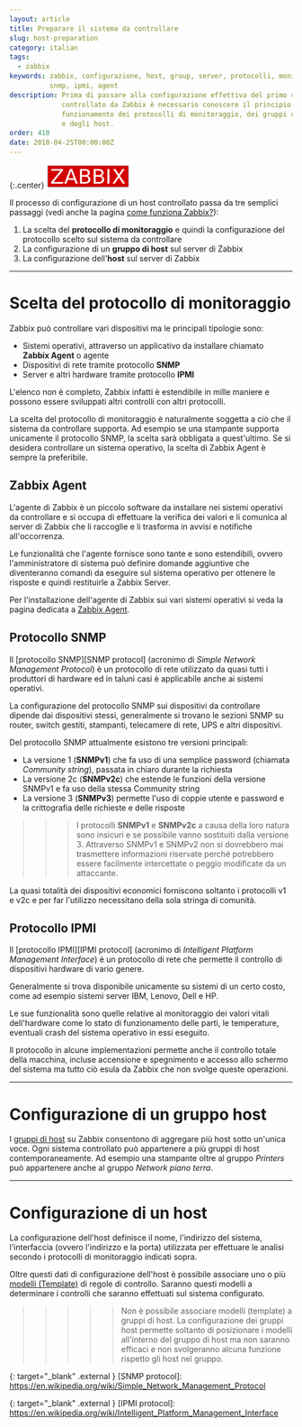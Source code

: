```yaml
---
layout: article
title: Preparare il sistema da controllare
slug: host-preparation
category: italian
tags:
  - zabbix
keywords: zabbix, configurazione, host, group, server, protocolli, monitoraggio,
          snmp, ipmi, agent
description: Prima di passare alla configurazione effettiva del primo sistema
             controllato da Zabbix è necessario conoscere il principio di
             funzionamento dei protocolli di monitoraggio, dei gruppi di host
             e degli host.
order: 410
date: 2018-04-25T00:00:00Z
---
```


{:.center}
![Zabbix logo](/resources/articles/zabbix/logo.png)

Il processo di configurazione di un host controllato passa da tre semplici
passaggi (vedi anche la pagina [come funziona Zabbix?][How Zabbix works]):

1. La scelta del&nbsp;**protocollo di monitoraggio**&nbsp;e quindi la configurazione del
   protocollo scelto sul sistema da controllare
1. La configurazione di un&nbsp;**gruppo di host**&nbsp;sul server di Zabbix
1. La configurazione dell'**host**&nbsp;sul server di Zabbix

----
# Scelta del protocollo di monitoraggio

Zabbix può controllare vari dispositivi ma le principali tipologie sono:

* Sistemi operativi, attraverso un applicativo da installare chiamato&nbsp;
  **Zabbix Agent** o agente
* Dispositivi di rete tramite protocollo&nbsp;**SNMP**
* Server e altri hardware tramite protocollo&nbsp;**IPMI**

L'elenco non è completo, Zabbix infatti è estendibile in mille maniere e
possono essere sviluppati altri controlli con altri protocolli.

La scelta del protocollo di monitoraggio è naturalmente soggetta a ciò che
il sistema da controllare supporta. Ad esempio se una stampante supporta
unicamente il protocollo SNMP, la scelta sarà obbligata a quest'ultimo. Se si
desidera controllare un sistema operativo, la scelta di Zabbix Agent è sempre
la preferibile.


## Zabbix Agent

L'agente di Zabbix è un piccolo software da installare nei sistemi operativi da
controllare e si occupa di effettuare la verifica dei valori e li comunica
al server di Zabbix che li raccoglie e li trasforma in avvisi e notifiche
all'occorrenza.

Le funzionalità che l'agente fornisce sono tante e sono estendibili, ovvero
l'amministratore di sistema può definire domande aggiuntive che diventeranno
comandi da eseguire sul sistema operativo per ottenere le risposte e quindi
restituirle a Zabbix Server.

Per l'installazione dell'agente di Zabbix sui vari sistemi operativi si veda
la pagina dedicata a [Zabbix Agent].

## Protocollo SNMP

Il [protocollo SNMP][SNMP protocol] (acronimo di *Simple Network Management Protocol*)
è un protocollo di rete utilizzato da quasi tutti i produttori di hardware ed in
taluni casi è applicabile anche ai sistemi operativi.

La configurazione del protocollo SNMP sui dispositivi da controllare dipende
dai dispositivi stessi, generalmente si trovano le sezioni SNMP su router,
switch gestiti, stampanti, telecamere di rete, UPS e altri dispositivi.

Del protocollo SNMP attualmente esistono tre versioni principali:

* La versione 1 (**SNMPv1**) che fa uso di una semplice password (chiamata
  *Community string*), passata in chiaro durante la richiesta
* La versione 2c (**SNMPv2c**) che estende le funzioni della versione SNMPv1 e
  fa uso della stessa Community string
* La versione 3 (**SNMPv3**) permette l'uso di coppie utente e password e la
  crittografia delle richieste e delle risposte

>>> I protocolli **SNMPv1** e **SNMPv2c** a causa della loro natura sono insicuri
e se possibile vanno sostituiti dalla versione 3. Attraverso SNMPv1 e SNMPv2
non si dovrebbero mai trasmettere informazioni riservate perché potrebbero
essere facilmente intercettate o peggio modificate da un attaccante.

La quasi totalità dei dispositivi economici forniscono soltanto i protocolli
v1 e v2c e per far l'utilizzo necessitano della sola stringa di comunità.

## Protocollo IPMI

Il [protocollo IPMI][IPMI protocol] (acronimo di
*Intelligent Platform Management Interface*) è un protocollo di rete che permette
il controllo di dispositivi hardware di vario genere.

Generalmente si trova disponibile unicamente su sistemi di un certo costo, come
ad esempio sistemi server IBM, Lenovo, Dell e HP.

Le sue funzionalità sono quelle relative al monitoraggio dei valori vitali
dell'hardware come lo stato di funzionamento delle parti, le temperature,
eventuali crash del sistema operativo in essi eseguito.

Il protocollo in alcune implementazioni permette anche il controllo totale della
macchina, incluse accensione e spegnimento e accesso allo schermo del sistema ma
tutto ciò esula da Zabbix che non svolge queste operazioni.

----
# Configurazione di un gruppo host

I [gruppi di host][host group] su Zabbix consentono di aggregare più host sotto
un'unica voce. Ogni sistema controllato può appartenere a più gruppi di host
contemporaneamente. Ad esempio una stampante oltre al gruppo *Printers* può
appartenere anche al gruppo *Network piano terra*.

----
# Configurazione di un host

La configurazione dell'host definisce il nome, l'indirizzo del sistema,
l'interfaccia (ovvero l'indirizzo e la porta) utilizzata per effettuare le
analisi secondo i protocolli di monitoraggio indicati sopra.

Oltre questi dati di configurazione dell'host è possibile associare uno o più
[modelli (Template)][template] di regole di controllo. Saranno questi modelli
a determinare i controlli che saranno effettuati sul sistema configurato.

>>>>> Non è possibile associare modelli (template) a gruppi di host.
La configurazione dei gruppi host permette soltanto di posizionare i modelli
all'interno del gruppo di host ma non saranno efficaci e non svolgeranno alcuna
funzione rispetto gli host nel gruppo.


[How Zabbix works]: what-is-zabbix.html#come-funziona-zabbix

[host group]: definitions.html#host-group

[Zabbix Agent]: agent.html

{: target="_blank" .external }
[SNMP protocol]: https://en.wikipedia.org/wiki/Simple_Network_Management_Protocol

{: target="_blank" .external }
[IPMI protocol]: https://en.wikipedia.org/wiki/Intelligent_Platform_Management_Interface

[template]: definitions.html#template
